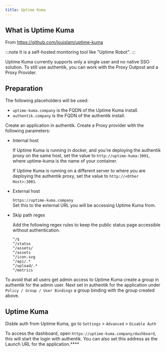 ```yaml
---
title: Uptime Kuma
---
```


## What is Uptime Kuma

From https://github.com/louislam/uptime-kuma

:::note
It is a self-hosted monitoring tool like "Uptime Robot".
:::

Uptime Kuma currently supports only a single user and no native SSO solution. To still use authentik, you can work with the Proxy Outpost and a Proxy Provider.

## Preparation

The following placeholders will be used:

- `uptime-kuma.company` is the FQDN of the Uptime Kuma install.
- `authentik.company` is the FQDN of the authentik install.

Create an application in authentik. Create a Proxy provider with the following parameters:

- Internal host

  If Uptime Kuma is running in docker, and you're deploying the authentik proxy on the same host, set the value to `http://uptime-kuma:3001`, where uptime-kuma is the name of your container.
  
  If Uptime Kuma is running on a different server to where you are deploying the authentik proxy, set the value to `http://<Other Host>:3001`.

- External host

  `https://uptime-kuma.company`  
  Set this to the external URL you will be accessing Uptime Kuma from.

- Skip path regex

  Add the following regex rules to keep the public status page accessible without authentication.
  ```
  ^/$
  ^/status
  ^/assets/
  ^/assets
  ^/icon.svg
  ^/api/.*
  ^/upload/.*
  ^/metrics
  ```

To avoid that all users get admin access to Uptime Kuma create a group in authentik for the admin user. Next set in authentik for the application under `Policy / Group / User Bindings` a group binding with the group created above.

## Uptime Kuma

Disble auth from Uptime Kuma, go to `Settings` > `Advanced` > `Disable Auth`

To access the dashboard, open `https://uptime-kuma.company/dashboard`, this will start the login with authentik. You can also set this address as the Launch URL for the application.****